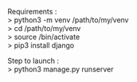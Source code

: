 <p>
Requirements :
<br>> python3 -m venv /path/to/my/venv
<br>> cd /path/to/my/venv
<br>> source /bin/activate
<br>> pip3 install django
</p>

<p>
Step to launch :
<br>> python3 manage.py runserver
</p>
